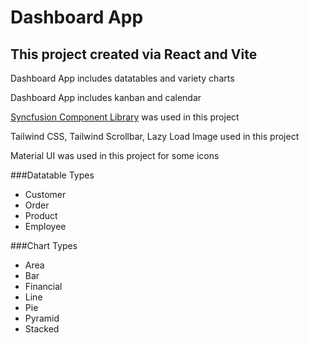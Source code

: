 # Dashboard App

## This project created via **React** and **Vite**

Dashboard App includes datatables and variety charts

Dashboard App includes kanban and calendar

[Syncfusion Component Library](https://ej2.syncfusion.com/home/) was used in this project 

Tailwind CSS, Tailwind Scrollbar, Lazy Load Image used in this project

Material UI was used in this project for some icons

###Datatable Types
- Customer
- Order
- Product
- Employee

###Chart Types
- Area
- Bar
- Financial
- Line
- Pie
- Pyramid
- Stacked


